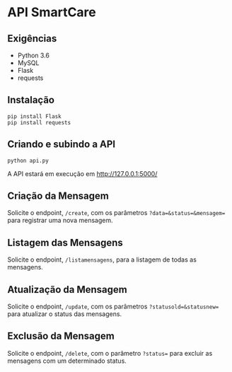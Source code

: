 # API SmartCare 

## Exigências
- Python 3.6
- MySQL
- Flask
- requests

## Instalação
```
pip install Flask
pip install requests
```
## Criando e subindo a API 
```
python api.py
```
A API estará em execução em http://127.0.0.1:5000/

## Criação da Mensagem

Solicite o endpoint, `/create`, com os parâmetros `?data=&status=&mensagem=` para registrar uma nova mensagem.

## Listagem das Mensagens

Solicite o endpoint, `/listamensagens`, para a listagem de todas as mensagens.

## Atualização da Mensagem

Solicite o endpoint, `/update`, com os parâmetros `?statusold=&statusnew=` para atualizar o status das mensagens.

## Exclusão da Mensagem

Solicite o endpoint, `/delete`, com o parâmetro `?status=` para excluir as mensagens com um determinado status.
